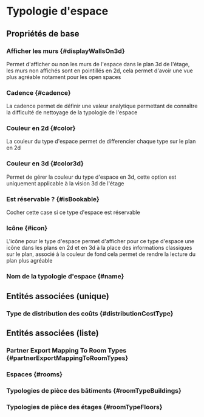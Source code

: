 # Typologie d'espace



## Propriétés de base

### Afficher les murs {#displayWallsOn3d}
        
Permet d'afficher ou non les murs de l'espace dans le plan 3d de l'étage, les murs non affichés sont en pointillés en 2d, cela permet d'avoir une vue plus agréable notament pour les open spaces
### Cadence {#cadence}
        
La cadence permet de définir une valeur analytique permettant de connaître la difficulté de nettoyage de la typologie de l'espace
### Couleur en 2d {#color}
        
La couleur du type d'espace permet de differencier chaque type sur le plan en 2d
### Couleur en 3d {#color3d}
        
Permet de gérer la couleur du type d'espace en 3d, cette option est uniquement applicable à la vision 3d de l'étage
### Est réservable ? {#isBookable}
        
Cocher cette case si ce type d'espace est réservable
### Icône {#icon}
        
L'icône pour le type d'espace permet d'afficher pour ce type d'espace une icône dans les plans en 2d et en 3d à la place des informations classiques sur le plan, associé à la couleur de fond cela permet de rendre la lecture du plan plus agréable
### Nom de la typologie d'espace {#name}
        


## Entités associées (unique)

### Type de distribution des coûts {#distributionCostType}
        


## Entités associées (liste)

###  Partner Export Mapping To Room Types {#partnerExportMappingToRoomTypes}
        

### Espaces {#rooms}
        

### Typologies de pièce des bâtiments {#roomTypeBuildings}
        

### Typologies de pièce des étages {#roomTypeFloors}
        




<!--- THIS FILE IS GENERATED PLEASE DO NOT EDIT IT DIRECTLY --->
